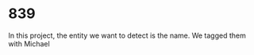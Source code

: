 # 839
In this project, the entity we want to detect is the name.
We tagged them with 
<name>Michael</name>